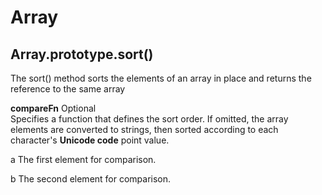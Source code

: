 # Array

## Array.prototype.sort()

The sort() method sorts the elements of an array in place and returns the reference to the same array

**compareFn** Optional  
Specifies a function that defines the sort order. If omitted, the array elements are converted to strings, then sorted according to each character's **Unicode code** point value.

a
The first element for comparison.

b
The second element for comparison.
